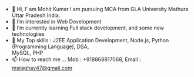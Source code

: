 - 👋 Hi, I’ am Mohit Kumar I am pursuing MCA from GLA University Mathura Uttar Pradesh India.
- 👀 I’m interested in Web Development
- 🌱 I’m currently learning Full stack development, and some new technologiies 
- 💞️ My Top skills :
                     J2EE Application Development, 
                     Node.js, 
                     Python (Programming Language), 
                     DSA,  
                     MySQL, 
                     PHP
- 📫 How to reach me ... Mob : +918868817068, Email : msraghav47@gmail.com

<!---
msraghav47/msraghav47 is a ✨ special ✨ repository because its `README.md` (this file) appears on your GitHub profile.
You can click the Preview link to take a look at your changes.
--->

